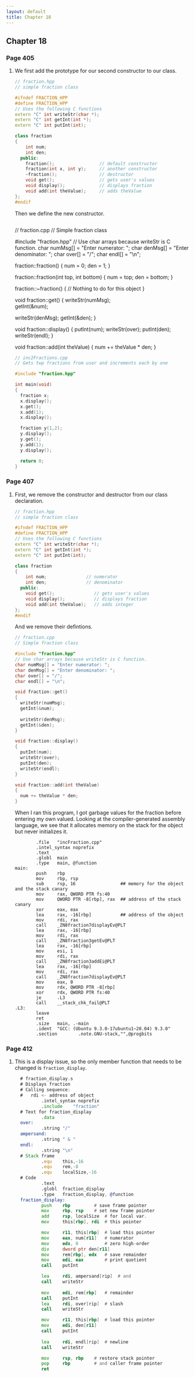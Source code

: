 ```yaml
---
layout: default
title: Chapter 18
---
```


## Chapter 18

### Page 405
1. We first add the prototype for our second constructor to our class.
 
    ```cpp
    // fraction.hpp
    // simple fraction class

    #ifndef FRACTION_HPP
    #define FRACTION_HPP
    // Uses the following C functions
    extern "C" int writeStr(char *);
    extern "C" int getInt(int *);
    extern "C" int putInt(int);

    class fraction
    {
        int num;
        int den;
      public:
        fraction();                 // default constructor
        fraction(int x, int y);     // another constructor
        ~fraction();                // destructor
        void get();                 // gets user's values
        void display();             // displays fraction
        void add(int theValue);     // adds theValue
    };
    #endif
    ```
   Then we define the new constructor.

    ```cpp
    ```
    // fraction.cpp
    // Simple fraction class

    #include "fraction.hpp"
    // Use char arrays because writeStr is C function.
    char numMsg[] = "Enter numerator: ";
    char denMsg[] = "Enter denominator: ";
    char over[] = "/";
    char endl[] = "\n";

    fraction::fraction()
    {
      num = 0;
      den = 1;
    }

    fraction::fraction(int top, int bottom)
    {
      num = top;
      den = bottom;
    }

    fraction::~fraction()
    {
      // Nothing to do for this object
    }

    void fraction::get()
    {
      writeStr(numMsg);   
      getInt(&num);
      
      writeStr(denMsg);
      getInt(&den);
    }

    void fraction::display()
    {
      putInt(num);
      writeStr(over);
      putInt(den);
      writeStr(endl);
    }

    void fraction::add(int theValue)
    {
      num += theValue * den;
    }

    ```cpp
    // inc2Fractions.cpp
    // Gets twp fractions from user and increments each by one

    #include "fraction.hpp"

    int main(void)
    {
      fraction x;
      x.display();
      x.get();
      x.add(1);
      x.display();

      fraction y(1,2);
      y.display();
      y.get();
      y.add(1);
      y.display();

      return 0;
    }
    ```


### Page 407
1. First, we remove the constructor and destructor from our class declaration.

    ```cpp
    // fraction.hpp
    // simple fraction class

    #ifndef FRACTION_HPP
    #define FRACTION_HPP
    // Uses the following C functions
    extern "C" int writeStr(char *);
    extern "C" int getInt(int *);
    extern "C" int putInt(int);

    class fraction
    {
        int num;               // numerator
        int den;               // denominator
      public:
        void get();               // gets user's values
        void display();           // displays fraction
        void add(int theValue);   // adds integer
    };
    #endif
    ```

   And we remove their defintions.

    ```cpp
    // fraction.cpp
    // Simple fraction class

    #include "fraction.hpp"
    // Use char arrays because writeStr is C function.
    char numMsg[] = "Enter numerator: ";
    char denMsg[] = "Enter denominator: ";
    char over[] = "/";
    char endl[] = "\n";

    void fraction::get()
    {
      writeStr(numMsg);   
      getInt(&num);
      
      writeStr(denMsg);
      getInt(&den);
    }

    void fraction::display()
    {
      putInt(num);
      writeStr(over);
      putInt(den);
      writeStr(endl);
    }

    void fraction::add(int theValue)
    {
      num += theValue * den;
    }
    ```

   When I ran this program, I got garbage values for the fraction before entering my own valued. Looking at the compiler-generated assembly language, we see that it allocates memory on the stack for the object but never initializes it.

    ```
            .file   "incFraction.cpp"
            .intel_syntax noprefix
            .text
            .globl  main
            .type   main, @function
    main:
            push    rbp
            mov     rbp, rsp
            sub     rsp, 16                 ## memory for the object and the stack canary
            mov     rax, QWORD PTR fs:40
            mov     QWORD PTR -8[rbp], rax  ## address of the stack canary
            xor     eax, eax
            lea     rax, -16[rbp]           ## address of the object
            mov     rdi, rax
            call    _ZN8fraction7displayEv@PLT
            lea     rax, -16[rbp]
            mov     rdi, rax
            call    _ZN8fraction3getEv@PLT
            lea     rax, -16[rbp]
            mov     esi, 1
            mov     rdi, rax
            call    _ZN8fraction3addEi@PLT
            lea     rax, -16[rbp]
            mov     rdi, rax
            call    _ZN8fraction7displayEv@PLT
            mov     eax, 0
            mov     rdx, QWORD PTR -8[rbp]
            xor     rdx, QWORD PTR fs:40
            je      .L3
            call    __stack_chk_fail@PLT
    .L3:
            leave
            ret
            .size   main, .-main
            .ident  "GCC: (Ubuntu 9.3.0-17ubuntu1~20.04) 9.3.0"
            .section        .note.GNU-stack,"",@progbits
    ```

### Page 412
1. This is a display issue, so the only member function that needs to be changed is `fraction_display`.

    ```asm
      # fraction_display.s
      # Displays fraction
      # Calling sequence:
      #   rdi <- address of object
              .intel_syntax noprefix
              .include    "fraction"
      # Text for fraction_display
              .data
      over:
              .string "/"
      ampersand:
              .string " & "
      endl:
              .string "\n"
      # Stack frame
              .equ    this,-16
              .equ    rem,-8
              .equ    localSize,-16
      # Code
              .text
              .globl  fraction_display
              .type   fraction_display, @function
      fraction_display:
              push    rbp         # save frame pointer
              mov     rbp, rsp    # set new frame pointer
              add     rsp, localSize  # for local var.
              mov     this[rbp], rdi  # this pointer

              mov     r11, this[rbp]  # load this pointer
              mov     eax, num[r11]   # numerator
              mov     edx, 0          # zero high-order
              div     dword ptr den[r11]
              mov     rem[rbp], edx   # save remainder
              mov     edi, eax        # print quotient
              call    putInt

              lea     rdi, ampersand[rip]  # and
              call    writeStr
              
              mov     edi, rem[rbp]   # remainder
              call    putInt
              lea     rdi, over[rip]  # slash
              call    writeStr

              mov     r11, this[rbp]  # load this pointer
              mov     edi, den[r11]
              call    putInt
              
              lea     rdi, endl[rip]  # newline
              call    writeStr

              mov     rsp, rbp    # restore stack pointer
              pop     rbp         # and caller frame pointer
              ret
    ```

